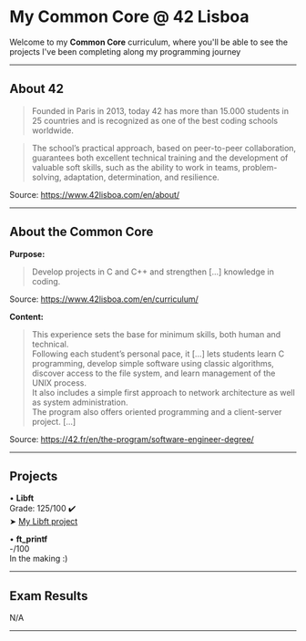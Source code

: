 # My Common Core @ 42 Lisboa

Welcome to my **Common Core** curriculum, where you'll be able to see the projects I've been completing along my programming journey

___________________

## About 42
>Founded in Paris in 2013, today 42 has more than 15.000 students in 25 countries and is recognized as one of the best coding schools worldwide.

>The school’s practical approach, based on peer-to-peer collaboration, guarantees both excellent technical training and the development of valuable soft skills, such as the ability to work in teams, problem-solving, adaptation, determination, and resilience.

Source: https://www.42lisboa.com/en/about/
___________________
## About the Common Core
**Purpose:**
>Develop projects in C and C++ and strengthen [...] knowledge in coding.

Source: https://www.42lisboa.com/en/curriculum/

**Content:**
>This experience sets the base for minimum skills, both human and technical. <br>
>Following each student’s personal pace, it [...] lets students learn C programming, develop simple software using classic algorithms, discover access to the file system, and learn management of the UNIX process. <br>
>It also includes a simple first approach to network architecture as well as system administration. <br>
>The program also offers oriented programming and a client-server project. [...] 

Source: https://42.fr/en/the-program/software-engineer-degree/
___________________
## Projects

• **Libft**<br>
Grade: 125/100 ✔️<br>
➤ [My Libft project](https://github.com/CamilleJMBouvet/CommonCore/tree/master/Libft)


• **ft_printf**<br>
-/100<br>
In the making :)
___________________
## Exam Results

N/A
___________________
